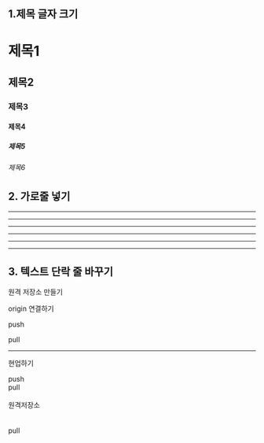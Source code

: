 ## 1.제목 글자 크기
# 제목1
## 제목2
### 제목3
#### 제목4
##### 제목5
###### 제목6

## 2. 가로줄 넣기 <!-- -, * 3개 이상 -->
---
------
- - - - -
***
******
* * * *

## 3. 텍스트 단락 줄 바꾸기
원격 저장소 만들기

origin  연결하기

push

pull



---

현업하기

push <br> pull <br><br> 원격저장소 <br><br><br>pull
